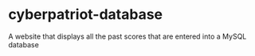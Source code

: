 # cyberpatriot-database
A website that displays all the past scores that are entered into a MySQL database
